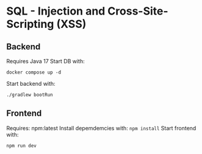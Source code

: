 # SQL - Injection and Cross-Site-Scripting (XSS)


## Backend
Requires Java 17
Start DB with:
```
docker compose up -d
```

Start backend with: 
```
./gradlew bootRun
```

## Frontend
Requires: npm:latest 
Install depemdemcies with: `npm install`
Start frontend with: 
```
npm run dev
```


